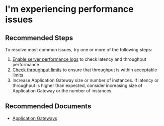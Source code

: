 <properties
    pageTitle="I'm experiencing performance issues"
    description="I'm experiencing performance issues"
    service="microsoft.network"
    resource="applicationgateways"
    authors="kasparks"
    ms.author="kasparks"
    displayOrder="8"
    selfHelpType="resource"
    supportTopicIds=""
    resourceTags=""
    productPesIds=""
    cloudEnvironments="MoonCake"
	articleId="5d6f9de9-9947-4b4b-aedb-65770f874e66"
	ownershipId="CloudNet_AzureApplicationGateway"
/>

# I'm experiencing performance issues

## **Recommended Steps**

To resolve most common issues, try one or more of the following steps:

1. [Enable server performance logs](https://docs.azure.cn/application-gateway/application-gateway-diagnostics/) to check latency and throughput performance
2. [Check throughput limits](https://docs.azure.cn/application-gateway/application-gateway-introduction/) to ensure that throughput is within acceptable limits
3. Increase Application Gateway size or number of instances. If latency or throughput is higher than expected, consider increasing size of Application Gateway or the number of instances.

## **Recommended Documents**

* [Application Gateways](https://docs.azure.cn/application-gateway/)
